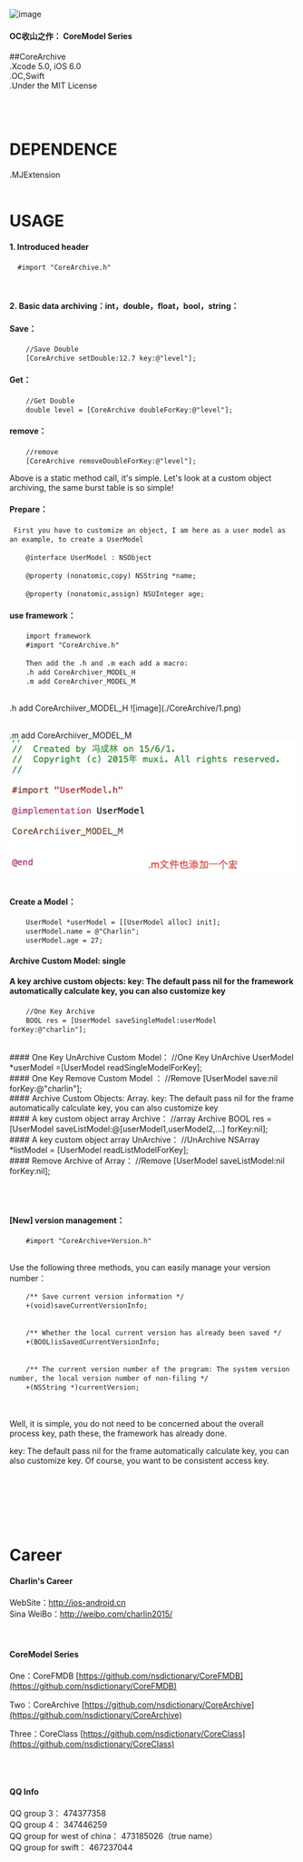 
![image](https://github.com/nsdictionary/Resource/blob/master/CoreArchive/logo.jpg)<br />

####  OC收山之作： CoreModel Series
##CoreArchive
<br/>
.Xcode 5.0, iOS 6.0<br />
.OC,Swift<br />
.Under the MIT License<br />

<br /><br />


DEPENDENCE
===============
.MJExtension
<br /><br />

USAGE
===============

#### 1. Introduced header
      #import "CoreArchive.h"
<br/>



#### 2. Basic data archiving：int，double，float，bool，string：
#### Save：
        //Save Double
        [CoreArchive setDouble:12.7 key:@"level"];
        
#### Get：
        //Get Double
        double level = [CoreArchive doubleForKey:@"level"];
        

#### remove：
        //remove
        [CoreArchive removeDoubleForKey:@"level"];
        

Above is a static method call, it's simple.
Let's look at a custom object archiving, the same burst table is so simple!
#### Prepare：
     First you have to customize an object, I am here as a user model as an example, to create a UserModel
     
        @interface UserModel : NSObject
    
        @property (nonatomic,copy) NSString *name;
        
        @property (nonatomic,assign) NSUInteger age;

#### use framework：
        import framework
        #import "CoreArchive.h"
        
        Then add the .h and .m each add a macro:
        .h add CoreArchiver_MODEL_H
        .m add CoreArchiver_MODEL_M
        
 
 <br />
 .h add CoreArchiiver_MODEL_H
![image](./CoreArchive/1.png)<br /><br />

 .m add CoreArchiiver_MODEL_M
![image](./CoreArchive/2.png)<br />
<br />

#### Create a Model：

        UserModel *userModel = [[UserModel alloc] init];
        userModel.name = @"Charlin";
        userModel.age = 27;
        


#### Archive Custom Model: single
#### A key archive custom objects: key: The default pass nil for the framework automatically calculate key, you can also customize key
        //One Key Archive
        BOOL res = [UserModel saveSingleModel:userModel forKey:@"charlin"];
 <br />
#### One Key UnArchive Custom Model：
        //One Key UnArchive
        UserModel *userModel =[UserModel readSingleModelForKey];
        
 <br />
#### One Key Remove Custom Model ：
        //Remove
        [UserModel save:nil forKey:@"charlin"];
        
<br />
#### Archive Custom Objects: Array. key: The default pass nil for the frame automatically calculate key, you can also customize key
<br />
#### A key custom object array Archive：
        //array Archive
        BOOL res = [UserModel saveListModel:@[userModel1,userModel2,...] forKey:nil];
<br />
#### A key custom object array UnArchive：
        //UnArchive
        NSArray *listModel = [UserModel readListModelForKey];
        
<br />
#### Remove Archive of Array：
        //Remove
        [UserModel saveListModel:nil forKey:nil];
        

<br/><br/>
#### [New] version management：

        #import "CoreArchive+Version.h"
<br />    
Use the following three methods, you can easily manage your version number：

        /** Save current version information */
        +(void)saveCurrentVersionInfo;
        
        
        /** Whether the local current version has already been saved */
        +(BOOL)isSavedCurrentVersionInfo;
        
        
        /** The current version number of the program: The system version number, the local version number of non-filing */
        +(NSString *)currentVersion;


<br/><br/>
Well, it is simple, you do not need to be concerned about the overall process key, path these, the framework has already done.<br />

key: The default pass nil for the frame automatically calculate key, you can also customize key. Of course, you want to be consistent access key.

<br/><br/><br/>
Career
===============
#### Charlin's Career

WebSite：http://ios-android.cn <br/>
Sina WeiBo：http://weibo.com/charlin2015/<br/>
<br/><br/>

#### CoreModel Series

One：CoreFMDB
[https://github.com/nsdictionary/CoreFMDB](https://github.com/nsdictionary/CoreFMDB)

Two：CoreArchive
[https://github.com/nsdictionary/CoreArchive](https://github.com/nsdictionary/CoreArchive)

Three：CoreClass
[https://github.com/nsdictionary/CoreClass](https://github.com/nsdictionary/CoreClass)

<br /><br />
#### QQ Info
QQ group 3： 474377358<br/>
QQ group 4： 347446259<br/>
QQ group for west of china： 473185026（true name）<br/>
QQ group for swift： 467237044<br/>


